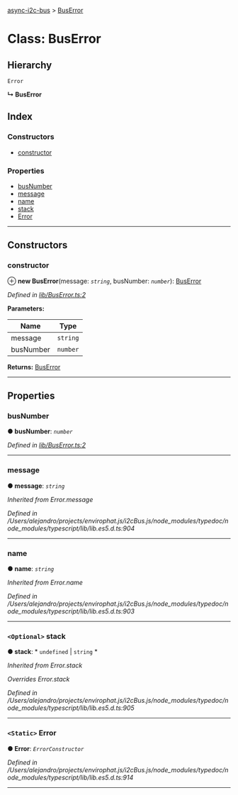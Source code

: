 [async-i2c-bus](../README.md) > [BusError](../classes/buserror.md)

# Class: BusError

## Hierarchy

 `Error`

**↳ BusError**

## Index

### Constructors

* [constructor](buserror.md#constructor)

### Properties

* [busNumber](buserror.md#busnumber)
* [message](buserror.md#message)
* [name](buserror.md#name)
* [stack](buserror.md#stack)
* [Error](buserror.md#error)

---

## Constructors

<a id="constructor"></a>

###  constructor

⊕ **new BusError**(message: *`string`*, busNumber: *`number`*): [BusError](buserror.md)

*Defined in [lib/BusError.ts:2](https://github.com/AlejandroHerr/async-i2c-bus/blob/1ac1ab7/src/lib/BusError.ts#L2)*

**Parameters:**

| Name | Type |
| ------ | ------ |
| message | `string` |
| busNumber | `number` |

**Returns:** [BusError](buserror.md)

___

## Properties

<a id="busnumber"></a>

###  busNumber

**● busNumber**: *`number`*

*Defined in [lib/BusError.ts:2](https://github.com/AlejandroHerr/async-i2c-bus/blob/1ac1ab7/src/lib/BusError.ts#L2)*

___
<a id="message"></a>

###  message

**● message**: *`string`*

*Inherited from Error.message*

*Defined in /Users/alejandro/projects/envirophat.js/i2cBus.js/node_modules/typedoc/node_modules/typescript/lib/lib.es5.d.ts:904*

___
<a id="name"></a>

###  name

**● name**: *`string`*

*Inherited from Error.name*

*Defined in /Users/alejandro/projects/envirophat.js/i2cBus.js/node_modules/typedoc/node_modules/typescript/lib/lib.es5.d.ts:903*

___
<a id="stack"></a>

### `<Optional>` stack

**● stack**: * `undefined` &#124; `string`
*

*Inherited from Error.stack*

*Overrides Error.stack*

*Defined in /Users/alejandro/projects/envirophat.js/i2cBus.js/node_modules/typedoc/node_modules/typescript/lib/lib.es5.d.ts:905*

___
<a id="error"></a>

### `<Static>` Error

**● Error**: *`ErrorConstructor`*

*Defined in /Users/alejandro/projects/envirophat.js/i2cBus.js/node_modules/typedoc/node_modules/typescript/lib/lib.es5.d.ts:914*

___

